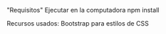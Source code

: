 "Requisitos"
Ejecutar en la computadora
npm install

Recursos usados:
Bootstrap para estilos de CSS
